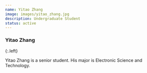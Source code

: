 ```yaml
---
name: Yitao Zhang
image: images/yitao_zhang.jpg
description: Undergraduate Student
status: active
---
```


### Yitao Zhang
{:.left}

Yitao Zhang is a senior student. His major is Electronic Science and Technology.
